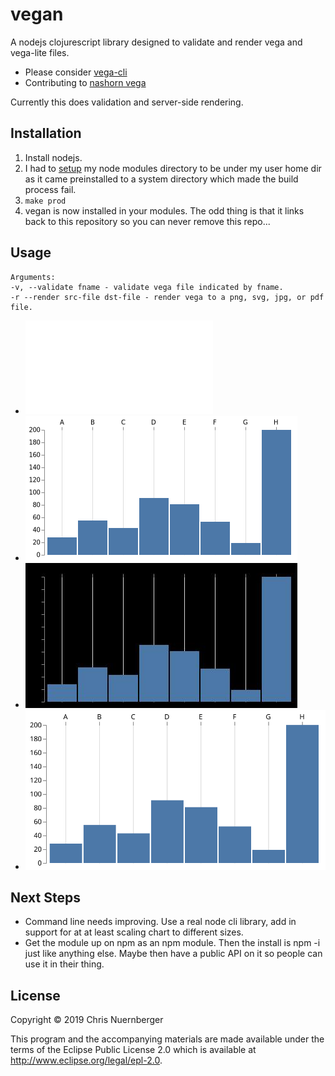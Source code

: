 # vegan

A nodejs clojurescript library designed to validate and render vega and vega-lite
files.

* Please consider [vega-cli](https://www.npmjs.com/package/vega-cli)
* Contributing to [nashorn vega](https://github.com/vega/vega/issues/601)

Currently this does validation and server-side rendering. 

## Installation

1.  Install nodejs.
2.  I had to [setup](http://npm.github.io/installation-setup-docs/installing/a-note-on-permissions.html) 
	my node modules directory to be under my user home dir as it came preinstalled to 
	a system directory which made the build process fail.
3.  `make prod`
4.  vegan is now installed in your modules.  The odd thing is that it links back
    to this repository so you can never remove this repo...
	
	
## Usage

```console
Arguments:
-v, --validate fname - validate vega file indicated by fname.
-r --render src-file dst-file - render vega to a png, svg, jpg, or pdf file.
```

* ![pdf output](images/bar-chart.pdf)
* ![png output](images/bar-chart.png)
* ![jpeg output](images/bar-chart.jpg)
* ![svg output](images/bar-chart.svg)


## Next Steps

* Command line needs improving.  Use a real node cli library, add in support for at
at least scaling chart to different sizes.
* Get the module up on npm as an npm module.  Then the install is npm -i just like 
  anything else.  Maybe then have a public API on it so people can use it in their
  thing.


## License

Copyright © 2019 Chris Nuernberger

This program and the accompanying materials are made available under the
terms of the Eclipse Public License 2.0 which is available at
http://www.eclipse.org/legal/epl-2.0.
